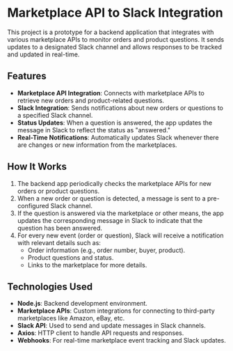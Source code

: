 # Marketplace API to Slack Integration

This project is a prototype for a backend application that integrates with various marketplace APIs to monitor orders and product questions. It sends updates to a designated Slack channel and allows responses to be tracked and updated in real-time.

## Features

- **Marketplace API Integration**: Connects with marketplace APIs to retrieve new orders and product-related questions.
- **Slack Integration**: Sends notifications about new orders or questions to a specified Slack channel.
- **Status Updates**: When a question is answered, the app updates the message in Slack to reflect the status as "answered."
- **Real-Time Notifications**: Automatically updates Slack whenever there are changes or new information from the marketplaces.

## How It Works

1. The backend app periodically checks the marketplace APIs for new orders or product questions.
2. When a new order or question is detected, a message is sent to a pre-configured Slack channel.
3. If the question is answered via the marketplace or other means, the app updates the corresponding message in Slack to indicate that the question has been answered.
4. For every new event (order or question), Slack will receive a notification with relevant details such as:
   - Order information (e.g., order number, buyer, product).
   - Product questions and status.
   - Links to the marketplace for more details.

## Technologies Used

- **Node.js**: Backend development environment.
- **Marketplace APIs**: Custom integrations for connecting to third-party marketplaces like Amazon, eBay, etc.
- **Slack API**: Used to send and update messages in Slack channels.
- **Axios**: HTTP client to handle API requests and responses.
- **Webhooks**: For real-time marketplace event tracking and Slack updates.

